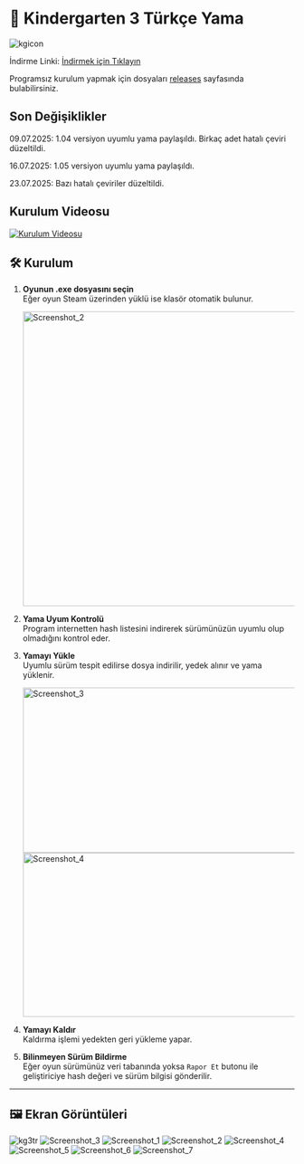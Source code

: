 # 🍎 Kindergarten 3 Türkçe Yama
![kgicon](https://github.com/user-attachments/assets/8d06cd48-04b1-47fe-bab6-013c30654d79)

İndirme Linki: [İndirmek için Tıklayın](https://github.com/SkipperSkipTR/Kindergarten3-TR/releases/download/Kurulum/Kindergarten3_TR.exe)

Programsız kurulum yapmak için dosyaları [releases](https://github.com/SkipperSkipTR/Kindergarten3-TR/releases) sayfasında bulabilirsiniz.

## Son Değişiklikler
09.07.2025: 1.04 versiyon uyumlu yama paylaşıldı. Birkaç adet hatalı çeviri düzeltildi.

16.07.2025: 1.05 versiyon uyumlu yama paylaşıldı.

23.07.2025: Bazı hatalı çeviriler düzeltildi.

## Kurulum Videosu

[![Kurulum Videosu](https://img.youtube.com/vi/TC74xzAWhWU/0.jpg)](https://www.youtube.com/watch?v=TC74xzAWhWU)

## 🛠️ Kurulum

1. **Oyunun .exe dosyasını seçin**  
   Eğer oyun Steam üzerinden yüklü ise klasör otomatik bulunur.

   <img width="1216" height="521" alt="Screenshot_2" src="https://github.com/user-attachments/assets/a24f245f-a3db-4009-ada6-bcbb1c9108e5" />

3. **Yama Uyum Kontrolü**  
   Program internetten hash listesini indirerek sürümünüzün uyumlu olup olmadığını kontrol eder.

5. **Yamayı Yükle**  
   Uyumlu sürüm tespit edilirse dosya indirilir, yedek alınır ve yama yüklenir.
   
   <img width="485" height="292" alt="Screenshot_3" src="https://github.com/user-attachments/assets/3402ca6c-2c77-4e11-8677-2569ed5ea02a" />
   <img width="623" height="290" alt="Screenshot_4" src="https://github.com/user-attachments/assets/da8e65ac-22f2-4bfa-92f4-ae4ef6d71acc" />

7. **Yamayı Kaldır**  
   Kaldırma işlemi yedekten geri yükleme yapar.

8. **Bilinmeyen Sürüm Bildirme**  
   Eğer oyun sürümünüz veri tabanında yoksa `Rapor Et` butonu ile geliştiriciye hash değeri ve sürüm bilgisi gönderilir.

---

## 🖼️ Ekran Görüntüleri

![kg3tr](https://github.com/user-attachments/assets/af7a89cc-a02e-4b79-80a6-a679e73ead18)
![Screenshot_3](https://github.com/user-attachments/assets/c095b2d8-2da6-4a6f-a535-35653ea9bd32)
![Screenshot_1](https://github.com/user-attachments/assets/258f6ebd-9c11-4935-8e45-1cdf5acc01f9)
![Screenshot_2](https://github.com/user-attachments/assets/64a313a5-9354-4620-bae3-64606ee908d9)
![Screenshot_4](https://github.com/user-attachments/assets/82359e2f-b4f0-4a0d-afb4-98e305d43821)
![Screenshot_5](https://github.com/user-attachments/assets/3256e16e-caf8-4498-bcc7-ed8f9599b7fa)
![Screenshot_6](https://github.com/user-attachments/assets/c5f97bb3-84cc-41a7-9b36-e25d6db3775d)
![Screenshot_7](https://github.com/user-attachments/assets/f862261f-bb99-4c17-80b7-62734d0369db)
